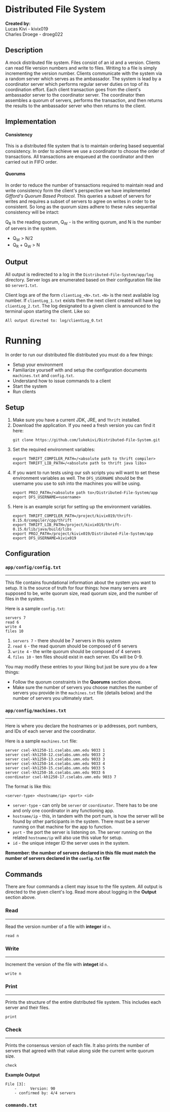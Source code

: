 # Distributed File System
**Created by:** \
Lucas Kivi - kivix019 \
Charles Droege - droeg022


## Description
A mock distributed file system. Files consist of an id and a version. Clients can read file version numbers and write to files. Writing to a file is simply incrementing the version number. Clients communicate with the system via a random server which serves as the ambassador. The system is lead by a coordinator server which performs regular server duties on top of its coordination effort. Each client transaction goes from the client's ambassador server to the coordinator server. The coordinator then assembles a quorum of servers, performs the transaction, and then returns the results to the ambassador server who then returns to the client.


## Implementation
#### Consistency
This is a distributed file system that is to maintain ordering based sequential consistency. In order to achieve we use a coordinator to choose the order of transactions. All transactions are enqueued at the coordinator and then carried out in FIFO order. 

#### Quorums
In order to reduce the number of transactions required to maintain read and write consistency form the client's perspective we have implemented *Gifford's Quorum Based Protocol*. This queries a subset of servers for writes and requires a subset of servers to agree on writes in order to be consistent. So long as the quorum sizes adhere to these rules sequential consistency will be intact:

Q<sub>R</sub> is the reading quorum, Q<sub>W</sub> - is the writing quorum, and N is the number of servers in the system.
* Q<sub>W</sub> > N/2
* Q<sub>R</sub> + Q<sub>W</sub> > N


## Output
All output is redirected to a log in the `Distributed-File-System/app/log` directory. Server logs are enumerated based on their configuration file like so `server1.txt`.

Client logs are of the form `clientLog_<N>.txt`. `<N>` is the next available log number. If `clientLog_1.txt` exists then the next client created will have log `clientLog_2.txt`. The log designated to a given client is announced to the terminal upon starting the client. Like so:
```
All output directed to: log/clientLog_0.txt
```

# Running
In order to run our distributed file distributed you must do a few things:
* Setup your environment
* Familiarize yourself with and setup the configuration documents `machines.txt` and `config.txt`.
* Understand how to issue commands to a client
* Start the system
* Run clients


## Setup
1. Make sure you have a current JDK, JRE, and `Thrift` installed.
2. Download the application. If you need a fresh version you can find it here:
	```
    git clone https://github.com/lukekivi/Distributed-File-System.git
    ```
3. Set the required environment variables:
	```
    export THRIFT_COMPILER_PATH=/<absolute path to thrift compiler>
	export THRIFT_LIB_PATH=/<absolute path to thrift java libs>
    ```
4. If you want to run tests using our ssh scripts you will want to set these environment variables as well. The `DFS_USERNAME` should be the username you use to ssh into the machines you will be using.
	```
 	export PROJ_PATH=/<absolute path to>/Distributed-File-System/app
	export DFS_USERNAME=<username>
    ```
5. Here is an example script for setting up the environment variables.
	```
    export THRIFT_COMPILER_PATH=/project/kivix019/thrift-0.15.0/compiler/cpp/thrift
	export THRIFT_LIB_PATH=/project/kivix019/thrift-0.15.0/lib/java/build/libs
	export PROJ_PATH=/project/kivix019/Distributed-File-System/app
	export DFS_USERNAME=kivix019
    ```


## Configuration
### `app/config/config.txt`
---
This file contains foundational information about the system you want to setup. It is the source of truth for four things: how many servers are supposed to be, write quorum size, read quorum size, and the number of files in the system.

Here is a sample `config.txt`:
```
servers 7
read 6
write 4
files 10
```
1. `servers 7` - there should be 7 servers in this system
2. `read 6` - the read quorum should be composed of 6 servers
3. `write 4` - the write quorum should be composed of 4 servers
4. `files 10` - ten files should exist in each server. IDs will be 0-9.

You may modify these entries to your liking but just be sure you do a few things:
* Follow the quorum constraints in the **Quorums** section above. 
* Make sure the number of servers you choose matches the number of servers you provide in the `machines.txt` file (details below) and the number of servers you ultimately start.

### `app/config/machines.txt`
---
Here is where you declare the hostnames or ip addresses, port numbers, and IDs of each server and the coordinator.

Here is a sample `machines.txt` file:
```
server csel-kh1250-11.cselabs.umn.edu 9033 1
server csel-kh1250-12.cselabs.umn.edu 9033 2
server csel-kh1250-13.cselabs.umn.edu 9033 3
server csel-kh1250-14.cselabs.umn.edu 9033 4
server csel-kh1250-15.cselabs.umn.edu 9033 5
server csel-kh1250-16.cselabs.umn.edu 9033 6
coordinator csel-kh1250-17.cselabs.umn.edu 9033 7
```
The format is like this:
```
<server-type> <hostname/ip> <port> <id>
```
* `server-type` - can only be `server` or `coordinator`. There has to be one and only one coordinator in any functioning app.
* `hostname/ip` - this, in tandem with the port num, is how the server will be found by other participants in the system. There must be a server running on that machine for the app to function.
* `port` - the port the server is listening on. The server running on the related `hostname/ip` will also use this value for setup.
* `id` - the unique integer ID the server uses in the system.

**Remember: the number of servers declared in this file must match the number of servers declared in the `config.txt` file**

## Commands
There are four commands a client may issue to the file system. All output is directed to the given client's log. Read more about logging in the **Output** section above.

### Read
---
Read the version number of a file with **integer** id `n`.
```
read n
```

### Write
---
Increment the version of the file with **integet** id `n`.
``` 
write n
```

### Print
---
Prints the structure of the entire distributed file system. This includes each server and their files.
```
print
```

### Check
---
Prints the consensus version of each file. It also prints the number of servers that agreed with that value along side the current write quorum size.
```
check
```

**Example Output**
```
File [3]: 
	-      Version: 90
	- confirmed by: 4/4 servers
```

### `commands.txt`
